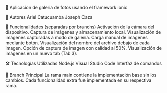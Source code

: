 📸 Aplicacion de galeria de fotos usando el framework ionic

👥 Autores
  Ariel Catucuamba
  Joseph Caza
  
🚀 Funcionalidades (separadas por branchs)
  Activación de la cámara del dispositivo.
  Captura de imágenes y almacenamiento local.
  Visualización de imágenes capturadas a modo de galería.
  Carga manual de imágenes mediante botón.
  Visualización del nombre del archivo debajo de cada imagen.
  Opción de captura de imagen con calidad al 50%.
  Visualización de imágenes en un nuevo tab (Tab 3).

🛠️ Tecnologías Utilizadas
  Node.js 
  Visual Studio Code
  Interfaz de comandos 
  
🌱 Branch Principal
La rama main contiene la implementación base sin los cambios. Cada funcionalidad extra fue implementada en su respectiva rama.
